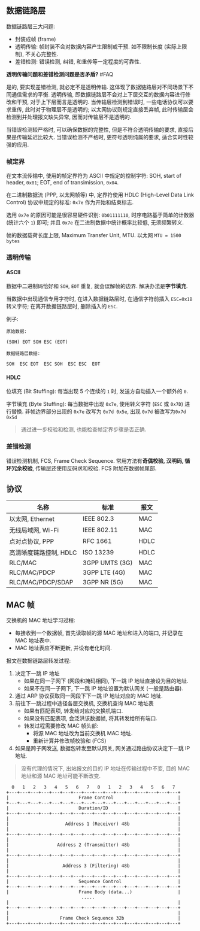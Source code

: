 ## 数据链路层

数据链路层三大问题:
- 封装成帧 (frame)
- 透明传输: 帧封装不会对数据内容产生限制或干预. 如不限制长度 (实际上限制), 不关心完整性.
- 差错检测: 错误检测, 纠错, 和重传等一定程度的可靠性.

**透明传输问题和差错检测问题是否矛盾?** #FAQ 

是的, 要实现差错检测, 就必定不是透明传输. 这体现了数据链路层对不同场景下不同通信需求的平衡. 透明传输, 即数据链路层不会对上下层交互的数据内容进行修改和干预, 对于上下层而言是透明的. 当传输层检测到错误时, 一些电话协议可以要求重传, 此时对于物理层不是透明的; 以太网协议则规定直接丢弃帧, 此时传输层会检测到并处理报文缺失异常, 因而对传输层不是透明的. 

当错误检测较严格时, 可以确保数据的完整性, 但是不符合透明传输的要求, 直接后果是传输延迟比较大. 当错误检测不严格时, 更符号透明纯属的要求, 适合实时性较强的应用.

### 帧定界

在文本流传输中, 使用的帧定界符为 ASCII 中规定的控制字符: SOH, start of header, `0x01`; EOT, end of transimission, `0x04`. 

在二进制数据流 (PPP, 以太网帧等) 中, 定界符使用 HDLC (High-Level Data Link Control) 协议中规定的标准: `0x7e` 作为开始和结束标志. 

选用 `0x7e` 的原因可能是很容易硬件识别: `0b01111110`, 时序电路基于简单的计数器 (统计六个 `1`) 即可; 并且 `0x7e` 在二进制数据中统计概率比较低, 无须频繁转义.

帧的数据载荷长度上限, Maximum Transfer Unit, MTU. 以太网 `MTU = 1500 bytes`

### 透明传输

#### ASCII

数据中二进制码恰好和 `SOH`, `EOT` 重复, 就会误解帧的边界. 解决办法是**字节填充**.

当数据中出现通信专用字符时, 在进入数据链路层时, 在通信字符前插入 `ESC=0x1B` 转义字符; 在离开数据链路层时, 删除插入的 `ESC`.

例子:  

```
原始数据:

(SOH) EOT SOH ESC (EOT)

数据链路层数据:

SOH  ESC EOT  ESC SOH  ESC ESC  EOT
```

#### HDLC

位填充 (Bit Stuffing): 每当出现 5 个连续的 `1` 时, 发送方自动插入一个额外的 `0`.

字节填充 (Byte Stuffing): 每当数据中出现 `0x7e`, 使用转义字符 (`ESC` 或 `0x7D`) 进行替换. 非帧边界部分出现的 `0x7e` 改写为 `0x7d 0x5e`, 出现 `0x7d` 被改写为`0x7d 0x5d`

> 通过进一步校验和检测, 也能检查帧定界步骤是否正确.

### 差错检测

错误检测机制, FCS, Frame Check Sequence. 常用方法有**奇偶校验, 汉明码, 循环冗余校验**, 传输层还使用反码求和校验. FCS 附加在数据帧尾部.

## 协议

| 名称                   | 标准        | 报文 |
| ---------------------- | ----------- | ---- |
| 以太网, Ethernet       | IEEE 802.3  | MAC  |
| 无线局域网, Wi-Fi      | IEEE 802.11 | MAC  |
| 点对点协议, PPP        | RFC 1661    | HDLC |
| 高清晰度链路控制, HDLC | ISO 13239   | HDLC |
| RLC/MAC                | 3GPP UMTS (3G)   |  MAC    |
| RLC/MAC/PDCP           | 3GPP LTE (4G)   |  MAC    |
| RLC/MAC/PDCP/SDAP      | 3GPP NR (5G)           | MAC     |

## MAC 帧

交换机的 MAC 地址学习过程:
- 每接收到一个数据帧, 首先读取帧的源 MAC 地址和进入的端口, 并记录在 MAC 地址表中. 
- MAC 地址表应不断更新, 并设有老化时间.

报文在数据链路层转发过程:
1. 决定下一跳 IP 地址
	- 如果在同一子网下 (网段和掩码相同), 下一跳 IP 地址直接设为目的地址.
	- 如果不在同一子网下, 下一跳 IP 地址设置为默认网关 (一般是路由器).
2. 通过 ARP 协议获取同一网段下下一跳 IP 地址对应的 MAC 地址.
3. 前往下一跳过程中途径各层交换机, 交换机查询 MAC 地址表
	- 如果有匹配表项, 转发给对应的交换机端口.
	- 如果没有匹配表项, 会泛洪该数据帧, 将其转发给所有端口.
	- 转发过程需要修改 MAC 帧头部:
		- 将源 MAC 地址改为当前交换机 MAC 地址.
		- 重新计算并修改帧校验和 (FCS)
4. 如果是跨子网发送, 数据包转发至默认网关, 网关通过路由协议决定下一跳 IP 地址.

> 没有代理的情况下, 出站报文的目的 IP 地址在传输过程中不变, 目的 MAC 地址和源 MAC 地址可能不断改变.

```
  0   1   2   3   4   5   6   7   0   1   2   3   4   5   6   7
+---+---+---+---+---+---+---+---+---+---+---+---+---+---+---+---+
|                          Frame Control                        |
+---+---+---+---+---+---+---+---+---+---+---+---+---+---+---+---+
|                          Duration/ID                          |
+---+---+---+---+---+---+---+---+---+---+---+---+---+---+---+---+
|                                                               |
|                     Address 1 (Receiver) 48b                  |
|                                                               |
+---+---+---+---+---+---+---+---+---+---+---+---+---+---+---+---+
|                                                               |
|                  Address 2 (Transmitter) 48b                  |
|                                                               |
+---+---+---+---+---+---+---+---+---+---+---+---+---+---+---+---+
|                                                               |
|                    Address 3 (Filtering) 48b                  |
|                                                               |
+---+---+---+---+---+---+---+---+---+---+---+---+---+---+---+---+
|                          Sequence Control                     |
+---+---+---+---+---+---+---+---+---+---+---+---+---+---+---+---+
|                          Frame Body (data...)                 |
                            .....
|                                                               |
+---+---+---+---+---+---+---+---+---+---+---+---+---+---+---+---+
|                                                               |
|                   Frame Check Sequence 32b                    |
+---+---+---+---+---+---+---+---+---+---+---+---+---+---+---+---+
```

